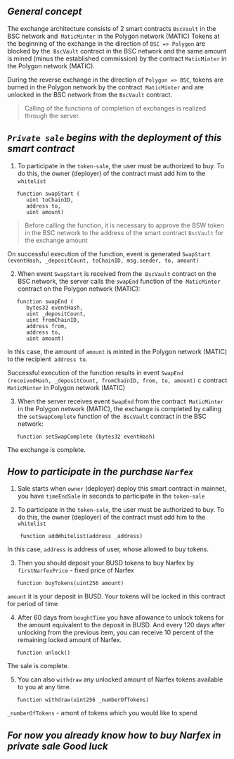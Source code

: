 ## ***General concept***
The exchange architecture consists of 2 smart contracts `BscVault` in the BSC network and` MaticMinter` in the Polygon network (MATIC)
Tokens at the beginning of the exchange in the direction of `BSC => Polygon` are blocked by the` BscVault` contract in the BSC network and the same amount is mined
(minus the established commission) by the contract `MaticMinter` in the Polygon network (MATIC).

During the reverse exchange in the direction of `Polygon => BSC`, tokens are burned in the Polygon network by the contract` MaticMinter`
and are unlocked in the BSC network from the `BscVault` contract.
> Calling of the functions of completion of exchanges is realized through the server.

## ***`Private sale` begins with the deployment of this smart contract***
1. To participate in the `token-sale`, the user must be authorized to buy. To do this, the owner (deployer) of the contract must add him to the `whitelist`  
```solidity
   function swapStart (
      uint toChainID,
      address to,
      uint amount)
```
> Before calling the function, it is necessary to approve the BSW token in the BSC network to the address of the smart contract `BscVault` for the exchange amount

On successful execution of the function, event is generated
`SwapStart (eventHash, _depositCount, toChainID, msg.sender, to, amount)`

2. When event `SwapStart` is received from the` BscVault` contract on the BSC network, the server calls the `swapEnd` function of the` MaticMinter` contract on the Polygon network (MATIC):
```solidity
   function swapEnd (
      bytes32 eventHash,
      uint _depositCount,
      uint fromChainID,
      address from,
      address to,
      uint amount)
   ```
   In this case, the amount of `amount` is minted in the Polygon network (MATIC) to the recipient` address to`.

Successful execution of the function results in
event `SwapEnd (receivedHash, _depositCount, fromChainID, from, to, amount)` c contract `MaticMinter` in Polygon network (MATIC)

3. When the server receives event `SwapEnd` from the contract` MaticMinter` in the Polygon network (MATIC),
   the exchange is completed by calling the `setSwapComplete` function of the` BscVault` contract in the BSC network:

```solidity
   function setSwapComplete (bytes32 eventHash)
```
   The exchange is complete.

## ***How to participate in the purchase `Narfex`***
1. Sale starts when `owner` (deployer) deploy this smart contract in mainnet, you have `timeEndSale` in seconds to participate in the `token-sale`

2. To participate in the `token-sale`, the user must be authorized to buy. To do this, the owner (deployer) of the contract must add him to the `whitelist`
```solidity
    function addWhitelist(address _address)
```
   In this case, `address` is address of user, whose allowed to buy tokens.

3. Then you should deposit your BUSD tokens to buy Narfex by `firstNarfexPrice` - fixed price of Narfex
```solidity
   function buyTokens(uint256 amount)
```
   `amount` it is your deposit in BUSD. Your tokens will be locked in this contract for period of time

4. After 60 days from `boughtTime` you have allowance to unlock tokens for the amount equivalent to the deposit in BUSD. And every 120 days after unlocking from the previous item, you can receive 10 percent of the remaining locked amount of Narfex. 
```solidity
   function unlock()
```
   The sale is complete.
   
5. You can also `withdraw` any unlocked amount of Narfex tokens available to you at any time.   
```solidity
   function withdraw(uint256 _numberOfTokens)
```
   `_numberOfTokens` - amont of tokens which you would like to spend
   
## ***For now you already know how to buy Narfex in private sale Good luck***

